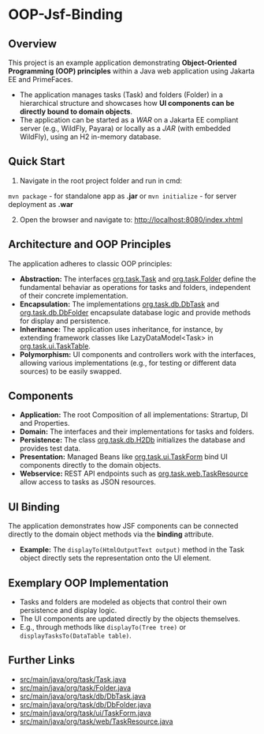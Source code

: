 # OOP-Jsf-Binding

## Overview

This project is an example application demonstrating **Object-Oriented Programming (OOP) principles** within a Java web application using Jakarta EE and PrimeFaces.
* The application manages tasks (Task) and folders (Folder) in a hierarchical structure and showcases how **UI components can be directly bound to domain objects**.
* The application can be started as a *WAR* on a Jakarta EE compliant server (e.g., WildFly, Payara) or locally as a *JAR* (with embedded WildFly), using an H2 in-memory database.

## Quick Start

1. Navigate in the root project folder and run in cmd:

``mvn package`` - for standalone app as **.jar** or ``mvn initialize`` - for server deployment as **.war** 

2. Open the browser and navigate to: [http://localhost:8080/index.xhtml](http://localhost:8080/index.xhtml)

## **Architecture and OOP Principles**

The application adheres to classic OOP principles:

* **Abstraction:** The interfaces [org.task.Task](https://www.google.com/search?q=src/main/java/org/task/Task.java) and [org.task.Folder](https://www.google.com/search?q=src/main/java/org/task/Folder.java) define the fundamental behaviar as operations for tasks and folders, independent of their concrete implementation.  
* **Encapsulation:** The implementations [org.task.db.DbTask](https://www.google.com/search?q=src/main/java/org/task/db/DbTask.java) and [org.task.db.DbFolder](https://www.google.com/search?q=src/main/java/org/task/db/DbFolder.java) encapsulate database logic and provide methods for display and persistence.  
* **Inheritance:** The application uses inheritance, for instance, by extending framework classes like LazyDataModel\<Task\> in [org.task.ui.TaskTable](https://www.google.com/search?q=src/main/java/org/task/ui/TaskTable.java).  
* **Polymorphism:** UI components and controllers work with the interfaces, allowing various implementations (e.g., for testing or different data sources) to be easily swapped.

## **Components**

* **Application:** The root Composition of all implementations: Strartup, DI and Properties.  
* **Domain:** The interfaces and their implementations for tasks and folders.  
* **Persistence:** The class [org.task.db.H2Db](https://www.google.com/search?q=src/main/java/org/task/db/H2Db.java) initializes the database and provides test data.  
* **Presentation:** Managed Beans like [org.task.ui.TaskForm](https://www.google.com/search?q=src/main/java/org/task/ui/TaskForm.java) bind UI components directly to the domain objects.  
* **Webservice:** REST API endpoints such as [org.task.web.TaskResource](https://www.google.com/search?q=src/main/java/org/task/web/TaskResource.java) allow access to tasks as JSON resources.

## **UI Binding**

The application demonstrates how JSF components can be connected directly to the domain object methods via the **binding** attribute.

* **Example:** The `displayTo(HtmlOutputText output)` method in the Task object directly sets the representation onto the UI element.

## **Exemplary OOP Implementation**

* Tasks and folders are modeled as objects that control their own persistence and display logic.  
* The UI components are updated directly by the objects themselves.  
* E.g., through methods like `displayTo(Tree tree)` or `displayTasksTo(DataTable table)`.

## **Further Links**

* [src/main/java/org/task/Task.java](https://www.google.com/search?q=src/main/java/org/task/Task.java)  
* [src/main/java/org/task/Folder.java](https://www.google.com/search?q=src/main/java/org/task/Folder.java)  
* [src/main/java/org/task/db/DbTask.java](https://www.google.com/search?q=src/main/java/org/task/db/DbTask.java)  
* [src/main/java/org/task/db/DbFolder.java](https://www.google.com/search?q=src/main/java/org/task/db/DbFolder.java)  
* [src/main/java/org/task/ui/TaskForm.java](https://www.google.com/search?q=src/main/java/org/task/ui/TaskForm.java)  
* [src/main/java/org/task/web/TaskResource.java](https://www.google.com/search?q=src/main/java/org/task/web/TaskResource.java)
